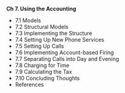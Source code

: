 __Ch 7. Using the Accounting__

* 7.1 Models
* 7.2 Structural Models
* 7.3 Implementing the Structure
* 7.4 Setting Up New Phone Services
* 7.5 Setting Up Calls
* 7.6 Implementing Account-based Firing
* 7.7 Separating Calls into Day and Evening
* 7.8 Charging for Time
* 7.9 Calculating the Tax
* 7.10 Concluding Thoughts
* References